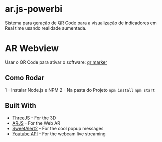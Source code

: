 # ar.js-powerbi
Sistema para geração de QR Code para a visualização de indicadores em Real time usando realidade aumentada.

# AR Webview
Usar o QR Code para ativar o software: [qr marker](https://bitbucket.org/ricardohprc/ar.js-webview/src/master/images/marker.png)

## Como Rodar

1 - Instalar Node.js e NPM
2 - Na pasta do Projeto
``` npm install ```
``` npm start ```

## Built With

* [ThreeJS](http://threejs.org) - For the 3D
* [ARJS](https://github.com/jeromeetienne/AR.js/) - For the Web AR
* [SweetAlert2](https://sweetalert2.github.io/) - For the cool popup messages
* [Youtube API](https://developers.google.com/youtube/v3/) - For the webcam live streaming
